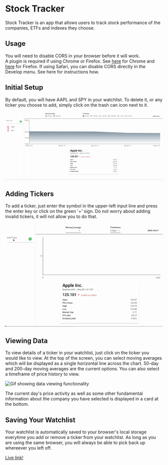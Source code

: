 # Stock Tracker

Stock Tracker is an app that allows users to track stock performance of the companies, ETFs and indexes they choose.

## Usage

You will need to disable CORS in your browser before it will work.  
A plugin is required if using Chrome or Firefox. See [here](https://chrome.google.com/webstore/detail/cors-unblock/lfhmikememgdcahcdlaciloancbhjino?hl=en) for Chrome and [here](https://addons.mozilla.org/en-US/firefox/addon/access-control-allow-origin/) for Firefox.
If using Safari, you can disable CORS directly in the Develop menu. See here for instructions how.

## Initial Setup

By default, you will have AAPL and SPY in your watchlist. To delete it, or any ticker you choose to add, simply click on the trash can icon next to it.

![Gif showing initial setup and how to delete a ticker](./assets/gifs/deleting_tickers.gif)

## Adding Tickers

To add a ticker, just enter the symbol in the upper-left input line and press the enter key or click on the green '+' sign. Do not worry about adding invalid tickers, it will not allow you to do that.

![Gif showing how to add ticker to watchlist](./assets/gifs/adding_tickers.gif)

## Viewing Data

To view details of a ticker in your watchlist, just click on the ticker you would like to view. At the top of the screen, you can select moving averages which will be displayed as a single horizontal line across the chart. 50-day and 200-day moving averages are the current options. You can also select a timeframe of price history to view.

![Gif showing data viewing functionality](./assets/gifs/viewing_data.gif)

The current day's price activity as well as some other fundamental information about the company you have selected is displayed in a card at the bottom.

## Saving Your Watchlist

Your watchlist is automatically saved to your browser's local storage everytime you add or remove a ticker from your watchlist. As long as you are using the same browser, you will always be able to pick back up whereever you left off.

[Live link!](https://watchlistkab.netlify.app)
